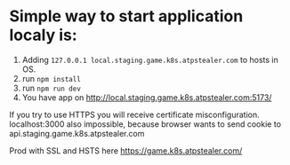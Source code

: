 # Simple way to start application localy is:
1) Adding `127.0.0.1 local.staging.game.k8s.atpstealer.com`
to hosts in OS.
2) run `npm install`
3) run `npm run dev`
4) You have app on http://local.staging.game.k8s.atpstealer.com:5173/

If you try to use HTTPS you will receive certificate misconfiguration. <br> 
localhost:3000 also impossible, because browser wants to send cookie to api.staging.game.k8s.atpstealer.com

Prod with SSL and HSTS here https://game.k8s.atpstealer.com/

